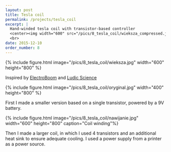 ```yaml
---
layout: post
title: Tesla coil
permalink: /projects/tesla_coil
excerpt: |
  Hand-winded tesla coil with transistor-based controller 
  <center><img width="600" src="/pics/8_tesla_coil/wieksza_compressed.jpg"></center>
  <br>
date: 2015-12-10
order_number: 8
---
```


{% include figure.html image="/pics/8_tesla_coil/wieksza.jpg" width="600" height="800" %}

Inspired by
[ElectroBoom](https://www.electroboom.com/?p=521 "ElectroBoom")
and
[Ludic Science](https://www.youtube.com/watch?v=4OC7cwI4RNM "Ludic Science")

{% include figure.html image="/pics/8_tesla_coil/oryginal.jpg" width="400" height="800" %}

First I made a smaller version based on a single transistor, powered by a 9V battery.

{% include figure.html image="/pics/8_tesla_coil/nawijanie.jpg" width="600" height="800" caption="Coil winding"%}

Then I made a larger coil, in which I used 4 transistors and an additional heat sink to ensure adequate cooling. I used a power supply from a printer as a power source.
